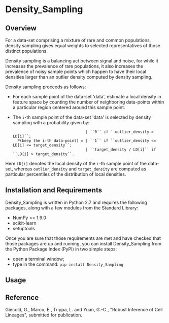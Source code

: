 # Density_Sampling

Overview
--------

For a data-set comprising a mixture of rare and common populations, density sampling gives equal weights 
to selected representatives of those distinct populations.

Density sampling is a balancing act between signal and noise, for while it increases the prevalence of rare populations, 
it also increases the prevalence of noisy sample points which happen to have their local densities larger than 
an outlier density computed by density sampling.

Density sampling proceeds as follows:
* For each sample point of the data-set 'data', estimate a local density in feature space by counting the number of neighboring data-points within a particular region centered around this sample point.
* The ``i``-th sample point of the data-set 'data' is selected by density sampling with a probability given by:
        
                                      | ``0`` if ``outlier_density > LD[i]``;
        P(keep the i-th data-point) = | ``1`` if ``outlier_density <= LD[i] <= target_density``;
                                      | ``target_density / LD[i]`` if ``LD[i] > target_density``.
    
Here ``LD[i]`` denotes the local density of the ``i``-th sample point of the data-set, whereas ``outlier_density`` and ``target_density`` are computed as particular percentiles of the distribution of local densities.

Installation and Requirements
-----------------------------

Density_Sampling is written in Python 2.7 and requires the following packages, along with a few modules 
from the Standard Library:
* NumPy >= 1.9.0
* scikit-learn
* setuptools

Once you are sure that those requirements are met and have checked that those packages are up and running, you can 
install Density_Sampling from the Python Package Index (PyPI) in two simple steps:
* open a terminal window;
* type in the command: ``pip install Density_Sampling``

Usage
-----



Reference
---------

Giecold, G., Marco, E., Trippa, L. and Yuan, G.-C., "Robust Inference of Cell Lineages", submitted for publication.



